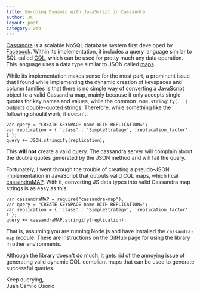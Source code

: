 ```yaml
---
title: Encoding Dynamic with JavaScript in Cassandra
author: JC
layout: post
category: web
---
```


[Cassandra](https://cassandra.apache.org/) is a scalable NoSQL database system first developed by [Facebook](https://facebook.com). Within its implementation, it includes a query language similar to SQL called [CQL](http://www.datastax.com/documentation/cql/3.1/cql/cql_intro_c.html), which can be used for pretty much any data operation. This language uses a data type similar to JSON called [maps](http://www.datastax.com/documentation/cql/3.0/cql/cql_using/use_map_t.html). 

While its implementation makes sense for the most part, a prominent issue that I found while implementing the dynamic creation of keyspaces and column families is that there is no simple way of converting a JavaScript object to a valid Cassandra map, mainly because it only accepts single quotes for key names and values, while the common `JSON.stringify(...)` outputs double-quoted strings. Therefore, while something like the following should work, it doesn't:

    var query = "CREATE KEYSPACE name WITH REPLICATION=";
    var replication = { 'class' : 'SimpleStrategy', 'replication_factor' : 1 };
    query += JSON.stringify(replication);

This **will not** create a valid query. The cassandra server will complain about the double quotes generated by the JSON method and will fail the query.

Fortunately, I went through the trouble of creating a pseudo-JSON implementation in JavaScript that outputs valid CQL maps, which I call [cassandraMAP](https://github.com/jcoc611/cassandraMAP). With it, converting JS data types into valid Cassandra map strings is as easy as this:

    var cassandraMAP = require("cassandra-map");
    var query = "CREATE KEYSPACE name WITH REPLICATION=";
    var replication = { 'class' : 'SimpleStrategy', 'replication_factor' : 1 };
    query += cassandraMAP.stringify(replication);


That is, assuming you are running Node.js and have installed the `cassandra-map` module. There are instructions on the GitHub page for using the library in other environments.

Although the library doesn't do much, it gets rid of the annoying issue of generating valid dynamic CQL-compliant maps that can be used to generate successful queries.

Keep querying,  
Juan Camilo Osorio